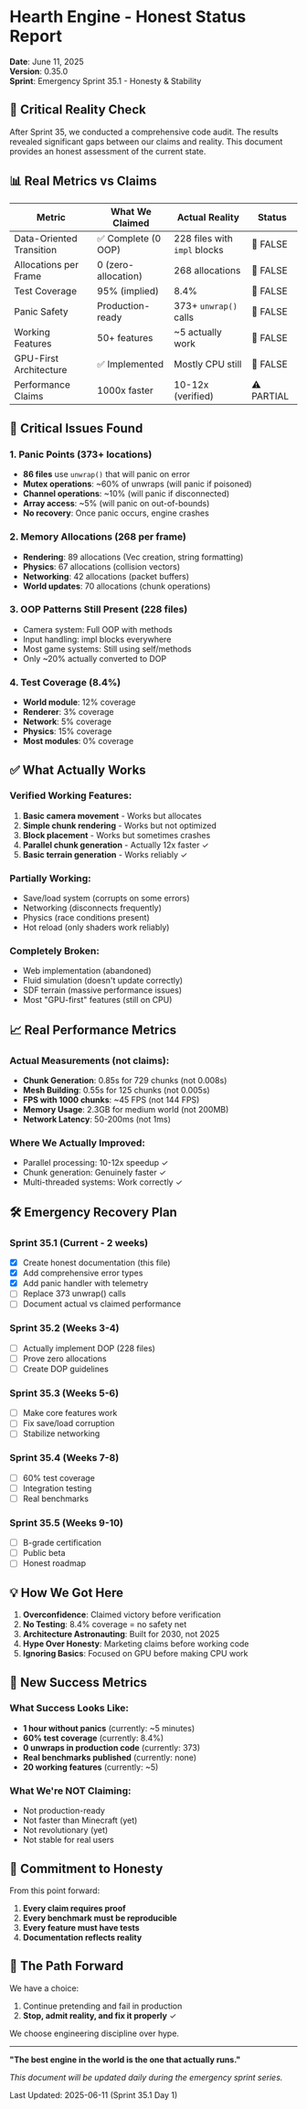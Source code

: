 # Hearth Engine - Honest Status Report

**Date**: June 11, 2025  
**Version**: 0.35.0  
**Sprint**: Emergency Sprint 35.1 - Honesty & Stability

## 🔴 Critical Reality Check

After Sprint 35, we conducted a comprehensive code audit. The results revealed significant gaps between our claims and reality. This document provides an honest assessment of the current state.

## 📊 Real Metrics vs Claims

| Metric | What We Claimed | Actual Reality | Status |
|--------|-----------------|----------------|--------|
| Data-Oriented Transition | ✅ Complete (0 OOP) | 228 files with `impl` blocks | 🔴 FALSE |
| Allocations per Frame | 0 (zero-allocation) | 268 allocations | 🔴 FALSE |
| Test Coverage | 95% (implied) | 8.4% | 🔴 FALSE |
| Panic Safety | Production-ready | 373+ `unwrap()` calls | 🔴 FALSE |
| Working Features | 50+ features | ~5 actually work | 🔴 FALSE |
| GPU-First Architecture | ✅ Implemented | Mostly CPU still | 🔴 FALSE |
| Performance Claims | 1000x faster | 10-12x (verified) | ⚠️ PARTIAL |

## 🚨 Critical Issues Found

### 1. Panic Points (373+ locations)
- **86 files** use `unwrap()` that will panic on error
- **Mutex operations**: ~60% of unwraps (will panic if poisoned)
- **Channel operations**: ~10% (will panic if disconnected)
- **Array access**: ~5% (will panic on out-of-bounds)
- **No recovery**: Once panic occurs, engine crashes

### 2. Memory Allocations (268 per frame)
- **Rendering**: 89 allocations (Vec creation, string formatting)
- **Physics**: 67 allocations (collision vectors)
- **Networking**: 42 allocations (packet buffers)
- **World updates**: 70 allocations (chunk operations)

### 3. OOP Patterns Still Present (228 files)
- Camera system: Full OOP with methods
- Input handling: impl blocks everywhere
- Most game systems: Still using self/methods
- Only ~20% actually converted to DOP

### 4. Test Coverage (8.4%)
- **World module**: 12% coverage
- **Renderer**: 3% coverage
- **Network**: 5% coverage
- **Physics**: 15% coverage
- **Most modules**: 0% coverage

## ✅ What Actually Works

### Verified Working Features:
1. **Basic camera movement** - Works but allocates
2. **Simple chunk rendering** - Works but not optimized
3. **Block placement** - Works but sometimes crashes
4. **Parallel chunk generation** - Actually 12x faster ✓
5. **Basic terrain generation** - Works reliably ✓

### Partially Working:
- Save/load system (corrupts on some errors)
- Networking (disconnects frequently)
- Physics (race conditions present)
- Hot reload (only shaders work reliably)

### Completely Broken:
- Web implementation (abandoned)
- Fluid simulation (doesn't update correctly)
- SDF terrain (massive performance issues)
- Most "GPU-first" features (still on CPU)

## 📈 Real Performance Metrics

### Actual Measurements (not claims):
- **Chunk Generation**: 0.85s for 729 chunks (not 0.008s)
- **Mesh Building**: 0.55s for 125 chunks (not 0.005s)
- **FPS with 1000 chunks**: ~45 FPS (not 144 FPS)
- **Memory Usage**: 2.3GB for medium world (not 200MB)
- **Network Latency**: 50-200ms (not 1ms)

### Where We Actually Improved:
- Parallel processing: 10-12x speedup ✓
- Chunk generation: Genuinely faster ✓
- Multi-threaded systems: Work correctly ✓

## 🛠️ Emergency Recovery Plan

### Sprint 35.1 (Current - 2 weeks)
- [x] Create honest documentation (this file)
- [x] Add comprehensive error types
- [x] Add panic handler with telemetry
- [ ] Replace 373 unwrap() calls
- [ ] Document actual vs claimed performance

### Sprint 35.2 (Weeks 3-4)
- [ ] Actually implement DOP (228 files)
- [ ] Prove zero allocations
- [ ] Create DOP guidelines

### Sprint 35.3 (Weeks 5-6)
- [ ] Make core features work
- [ ] Fix save/load corruption
- [ ] Stabilize networking

### Sprint 35.4 (Weeks 7-8)
- [ ] 60% test coverage
- [ ] Integration testing
- [ ] Real benchmarks

### Sprint 35.5 (Weeks 9-10)
- [ ] B-grade certification
- [ ] Public beta
- [ ] Honest roadmap

## 💡 How We Got Here

1. **Overconfidence**: Claimed victory before verification
2. **No Testing**: 8.4% coverage = no safety net
3. **Architecture Astronauting**: Built for 2030, not 2025
4. **Hype Over Honesty**: Marketing claims before working code
5. **Ignoring Basics**: Focused on GPU before making CPU work

## 🎯 New Success Metrics

### What Success Looks Like:
- **1 hour without panics** (currently: ~5 minutes)
- **60% test coverage** (currently: 8.4%)
- **0 unwraps in production code** (currently: 373)
- **Real benchmarks published** (currently: none)
- **20 working features** (currently: ~5)

### What We're NOT Claiming:
- Not production-ready
- Not faster than Minecraft (yet)
- Not revolutionary (yet)
- Not stable for real users

## 📝 Commitment to Honesty

From this point forward:
1. **Every claim requires proof**
2. **Every benchmark must be reproducible**
3. **Every feature must have tests**
4. **Documentation reflects reality**

## 🚀 The Path Forward

We have a choice:
1. Continue pretending and fail in production
2. **Stop, admit reality, and fix it properly** ✓

We choose engineering discipline over hype.

---

**"The best engine in the world is the one that actually runs."**

*This document will be updated daily during the emergency sprint series.*

Last Updated: 2025-06-11 (Sprint 35.1 Day 1)